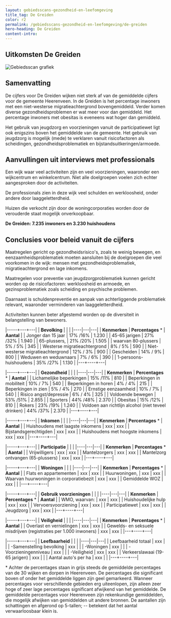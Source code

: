 ```yaml
---
layout: gebiedsscans-gezondheid-en-leefomgeving
title_tag: De Greiden
color: r2
permalink: /gebiedsscans-gezondheid-en-leefomgeving/de-greiden
hero-heading: De Greiden
content-intro:
---
```

## Uitkomsten De Greiden

![Gebiedsscan grafiek](/uploads/Grafieken_Gebiedsscans_Wijken-01.png)

## Samenvatting

De cijfers voor De Greiden wijken niet sterk af van de gemiddelde cijfers voor de gemeente Heerenveen. In de Greiden is het percentage inwoners met een niet-westerse migratieachtergrond bovengemiddeld. Verder komen diverse gezondheidsproblemen er wat meer voor dan gemiddeld. Het percentage inwoners met obesitas is eveneens wat hoger dan gemiddeld.

Het gebruik van jeugdzorg en voorzieningen vanuit de participatiewet ligt ook enigszins boven het gemiddelde van de gemeente. Het gebruik van jeugdzorg is mogelijk (mede) te verklaren vanuit risicofactoren als scheidingen, gezondheidsproblematiek en bijstandsuitkeringen/armoede.

## Aanvullingen uit interviews met professionals

Een wijk waar veel activiteiten zijn en veel voorzieningen, waaronder een wijkcentrum en winkelcentrum. Niet alle doelgroepen voelen zich echter aangesproken door de activiteiten.

De professionals zien in deze wijk veel schulden en werkloosheid, onder andere door laaggeletterdheid.

Huizen die verkocht zijn door de woningcorporaties worden door de verouderde staat mogelijk onverkoopbaar.

**De Greiden: 7.235 inwoners en 3.230 huishoudens**

## Conclusies voor beleid vanuit de cijfers

Maatregelen gericht op gezondheidsrisico's, zoals te weinig bewegen, en eenzaamheidsproblematiek moeten aansluiten bij de doelgroepen die veel voorkomen in de wijk: mensen met gezondheidsproblematiek, migratieachtergrond en lage inkomens.

Maatregelen voor preventie van jeugdzorgproblematiek kunnen gericht worden op de risicofactoren: werkloosheid en armoede, en gezinsproblematiek zoals scheiding en psychische problemen.

Daarnaast is schuldenpreventie en aanpak van achterliggende problematiek relevant, waaronder verminderen van laaggeletterdheid.

Activiteiten kunnen beter afgestemd worden op de diversiteit in belangstelling van bewoners.

|-----+---+---|
|  **Bevolking**  |  |    |
|----|---|---|
| **Kenmerken**                                       | **Percentages** * | **Aantal** |
| Jonger dan 15 jaar                                  | 17% /16%          | 1.230    |
| 45-65 jarigen                                       | 27% /32%         |  1.940   |
| 65-plussers,                                        |  21% /20%    |  1.505   |
| waarvan 80-plussers                                 | 5% / 5%      |  345   |
| Westerse migratieachtergrond                        |  8% / 5%         |  590   |
| Niet-westerse migratieachtergrond                   | 12% / 3%      | 900   |
| Gescheiden                                          | 14% / 9%       |  800   |
| Weduwen en weduwnaars                               | 7% / 6%    |  390   |
| 1-persoons-huishoudens                              |  35% /27%         |  1.130   |
|---+----+---|



|-----+---+---|
| **Gezondheid** |     |     |
|----|---|---|
| **Kenmerken** | **Percentages** * | **Aantal** |
| Lichamelijke beperkingen                            |  15% /11%   |  810   |
| Beperkingen in mobiliteit                           |  10% / 7%   |  540   |
| Beperkingen in horen                                |  4% / 4%   |  215   |
| Beperkingen in zien                                 |  5% / 4%   |  270   |
| Ernstige eenzaamheid                                |  10% / 7%   |  540   |
| Risico angst/depressie                              |  6% / 4%   |  325   |
| Voldoende bewegen                                   |  53% /51%   |  2.855   |
| Sporters                                            |  44% /48%   |  2.370   |
| Obesitas                                            |  15% /12%   |  810   |
| Rokers                                              |  23% /19%   |  1.240   |
| Voldoen aan richtlijn alcohol (niet teveel drinken) |  44% /37%   |  2.370   |
|---+----+---|




|-----+---+---|
| **Inkomen** |     |     |
|----|---|---|
| **Kenmerken**                                       | **Percentages** * | **Aantal** |
| Huishoudens met laagste inkomens                    |  xxx      |   xxx      |
| Bijstandsgerechtigden                               |  xxx      |   xxx      |
| Huishoudens met hoogste inkomens                    |  xxx      |   xxx      |
|---+----+---|



|-----+---+---|
| **Participatie** |     |     |
|----|---|---|
| **Kenmerken**                                       | **Percentages** * | **Aantal** |
| Vrijwilligers                                       |  xxx     |   xxx      |
| Mantelzorgers                                       |  xxx     |   xxx      |
| Mantelzorg ontvangen (65-plussers)                  |  xxx     |   xxx      |
|---+----+---|



|-----+---+---|
| **Woningen** |     |     |
|----|---|---|
| **Kenmerken** | **Percentages** * | **Aantal** |
| Flats en appartementen                              | xxx |  xxx |
| Huurwoningen,                                       | xxx |  xxx |
| Waarvan huurwoningen in corporatiebezit             | xxx |  xxx |
| Gemiddelde WOZ                                      | xxx |      |
|---+----+---|



|-----+---+---|
| **Gebruik voorzieningen** |     |     |
|----|---|---|
| **Kenmerken** | **Percentages** * | **Aantal** |
| WMO, waarvan:                                       | xxx | xxx |
| Huishoudelijke hulp                                 | xxx | xxx |
| Vervoersvoorziening                                 | xxx | xxx |
| Participatiewet                                     | xxx | xxx |
| Jeugdzorg                                           | xxx | xxx |
|---+----+---|

|-----+---+---|
| **Veiligheid** |     |     |
|----|---|---|
| **Kenmerken** | **Percentages** * | **Aantal** |
| Overlast en vernielingen                                           | xxx | xxx |
| Gewelds- en seksuele misdrijven (registraties per 1.000 inwoners)  | xxx | xxx |
|---+----+---|

|-----+---+---|
| **Leefbaarheid** |     |     |
|----|---|---|
| Leefbaarheid totaal                                | xxx |                     |
| -Samenstelling bevolking                           | xxx |                     |
| -Woningen                                          | xxx |                     |
| -Voorzieningenniveau                               | xxx |                     |
| -Veiligheid                                        | xxx | xxx |
| Verkeerslawaai (19-65 jarigen)                     | xxx |                     |
| Aantal auto's per ha                               | xxx |                     |
|---+----+---|


\* Achter de percentages staan in grijs steeds de gemiddelde percentages van de 30 wijken en dorpen in Heerenveen. De percentages die significant boven of onder het gemiddelde liggen zijn geel gemarkeerd. Wanneer percentages voor verschillende gebieden erg uiteenlopen, zijn alleen zeer hoge of zeer lage percentages significant afwijkend van het gemiddelde. De gemiddelde percentages voor Heerenveen zijn rekenkundige gemiddelden, die mogelijk afwijken van gemiddelden uit andere bronnen. De aantallen zijn schattingen en afgerond op 5-tallen; -- betekent dat het aantal verwaarloosbaar klein is.




